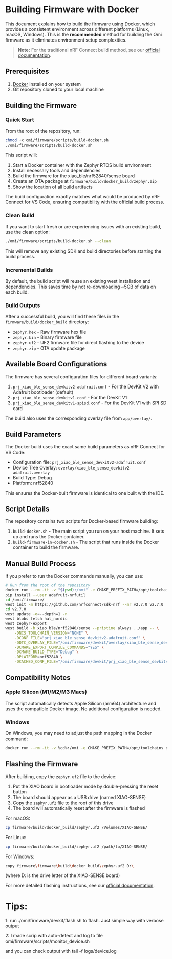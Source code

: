 # Building Firmware with Docker

This document explains how to build the firmware using Docker, which provides a consistent environment across different platforms (Linux, macOS, Windows). This is the **recommended** method for building the Omi firmware as it eliminates environment setup complexities.

> **Note:** For the traditional nRF Connect build method, see our [official documentation](https://docs.omi.me/docs/developer/Compile_firmware).

## Prerequisites

1. [Docker](https://www.docker.com/products/docker-desktop/) installed on your system
2. Git repository cloned to your local machine

## Building the Firmware

### Quick Start

From the root of the repository, run:

```bash
chmod +x omi/firmware/scripts/build-docker.sh
./omi/firmware/scripts/build-docker.sh
```

This script will:
1. Start a Docker container with the Zephyr RTOS build environment
2. Install necessary tools and dependencies
3. Build the firmware for the xiao_ble/nrf52840/sense board
4. Create an OTA package at `firmware/build/docker_build/zephyr.zip`
5. Show the location of all build artifacts

The build configuration exactly matches what would be produced by nRF Connect for VS Code, ensuring compatibility with the official build process.

### Clean Build

If you want to start fresh or are experiencing issues with an existing build, use the clean option:

```bash
./omi/firmware/scripts/build-docker.sh --clean
```

This will remove any existing SDK and build directories before starting the build process.

### Incremental Builds

By default, the build script will reuse an existing west installation and dependencies. This saves time by not re-downloading ~5GB of data on each build.

### Build Outputs

After a successful build, you will find these files in the `firmware/build/docker_build` directory:

- `zephyr.hex` - Raw firmware hex file
- `zephyr.bin` - Binary firmware file
- `zephyr.uf2` - UF2 firmware file for direct flashing to the device
- `zephyr.zip` - OTA update package

## Available Board Configurations

The firmware has several configuration files for different board variants:

1. `prj_xiao_ble_sense_devkitv2-adafruit.conf` - For the DevKit V2 with Adafruit bootloader (default)
2. `prj_xiao_ble_sense_devkitv1.conf` - For the DevKit V1
3. `prj_xiao_ble_sense_devkitv1-spisd.conf` - For the DevKit V1 with SPI SD card

The build also uses the corresponding overlay file from `app/overlay/`.

## Build Parameters

The Docker build uses the exact same build parameters as nRF Connect for VS Code:
- Configuration file: `prj_xiao_ble_sense_devkitv2-adafruit.conf`
- Device Tree Overlay: `overlay/xiao_ble_sense_devkitv2-adafruit.overlay`
- Build Type: Debug
- Platform: nrf52840

This ensures the Docker-built firmware is identical to one built with the IDE.

## Script Details

The repository contains two scripts for Docker-based firmware building:

1. `build-docker.sh` - The main script you run on your host machine. It sets up and runs the Docker container.
2. `build-firmware-in-docker.sh` - The script that runs inside the Docker container to build the firmware.

## Manual Build Process

If you prefer to run the Docker commands manually, you can use:

```bash
# Run from the root of the repository
docker run --rm -it -v "$(pwd):/omi" -e CMAKE_PREFIX_PATH=/opt/toolchains -e PATH="/root/.local/bin:$PATH" ghcr.io/zephyrproject-rtos/ci bash
pip install --user adafruit-nrfutil
cd /omi/firmware/
west init -m https://github.com/nrfconnect/sdk-nrf --mr v2.7.0 v2.7.0
cd v2.7.0
west update -o=--depth=1 -n
west blobs fetch hal_nordic
west zephyr-export
west build -b xiao_ble/nrf52840/sense --pristine always ../app -- \
    -DNCS_TOOLCHAIN_VERSION="NONE" \
    -DCONF_FILE="prj_xiao_ble_sense_devkitv2-adafruit.conf" \
    -DDTC_OVERLAY_FILE="/omi/firmware/devkit/overlay/xiao_ble_sense_devkitv2-adafruit.overlay" \
    -DCMAKE_EXPORT_COMPILE_COMMANDS="YES" \
    -DCMAKE_BUILD_TYPE="Debug" \
    -DPLATFORM=nrf52840 \
    -DCACHED_CONF_FILE="/omi/firmware/devkit/prj_xiao_ble_sense_devkitv2-adafruit.conf"
```

## Compatibility Notes

### Apple Silicon (M1/M2/M3 Macs)

The script automatically detects Apple Silicon (arm64) architecture and uses the compatible Docker image. No additional configuration is needed.

### Windows

On Windows, you may need to adjust the path mapping in the Docker command:

```bash
docker run --rm -it -v %cd%:/omi -e CMAKE_PREFIX_PATH=/opt/toolchains ghcr.io/zephyrproject-rtos/ci bash
```

## Flashing the Firmware

After building, copy the `zephyr.uf2` file to the device:

1. Put the XIAO board in bootloader mode by double-pressing the reset button
2. The board should appear as a USB drive (named XIAO-SENSE)
3. Copy the `zephyr.uf2` file to the root of this drive
4. The board will automatically reset after the firmware is flashed

For macOS:
```bash
cp firmware/build/docker_build/zephyr.uf2 /Volumes/XIAO-SENSE/
```

For Linux:
```bash
cp firmware/build/docker_build/zephyr.uf2 /path/to/XIAO-SENSE/
```

For Windows:
```bash
copy firmware\firmware\build\docker_build\zephyr.uf2 D:\
```
(where D: is the drive letter of the XIAO-SENSE board)

For more detailed flashing instructions, see our [official documentation](https://docs.omi.me/docs/get_started/Flash_device).

# Tips:
1:
run ./omi/firmware/devkit/flash.sh to flash. Just simple way with verbose output

2:
I made scrip with auto-detect and log to file
omi/firmware/scripts/monitor_device.sh

and you can check output with
 tail -f logs/device.log
